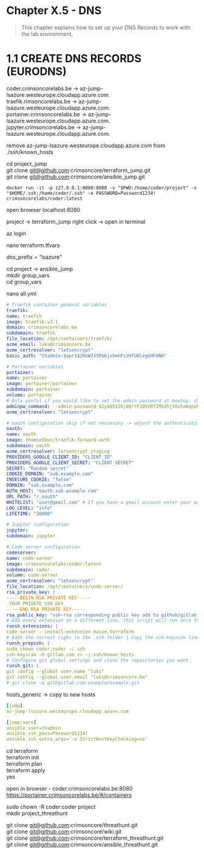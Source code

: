 # Chapter X.5 - DNS

>This chapter explains how to set up your DNS Records to work with the lab environment,

1.1 CREATE DNS RECORDS (EURODNS)
====
coder.crimsoncorelabs.be -> az-jump-lsazure.westeurope.cloudapp.azure.com.  
traefik.rimsoncorelabs.be -> az-jump-lsazure.westeurope.cloudapp.azure.com.  
portainer.crimsoncorelabs.be -> az-jump-lsazure.westeurope.cloudapp.azure.com.  
jupyter.crimsoncorelabs.be -> az-jump-lsazure.westeurope.cloudapp.azure.com.  

remove az-jump-lsazure.westeurope.cloudapp.azure.com from ./ssh/known_hosts

cd project_jump  
git clone git@github.com:crimsoncore/terraform_jump.git  
git clone git@github.com:crimsoncore/ansible_jump.git  

```code
docker run -it -p 127.0.0.1:8080:8080 -v "$PWD:/home/coder/project" -v "$HOME/.ssh:/home/coder/.ssh" -e PASSWORD=Password1234! crimsoncorelabs/coder:latest
```

open browser localhost:8080

project -> terraform_jump
right click -> open in terminal

az login

nano terraform.tfvars


dns_prefix = “lsazure"

cd project -> ansible_jump  
mkdir group_vars  
cd group_vars  

nano all.yml

```yml
# Traefik container general variables
traefik:
name: traefik
image: traefik:v2.1
domain: crimsoncorelabs.be
subdomain: traefik
file_location: /opt/containers/traefik/
acme_email: luks@crimsoncore.be
acme_certresolver: "letsencrypt"
basic_auth: "thadmin:$apr1$2RnW3J50$bjzbmnFizHfUNlegGHFAN0"

# Portainer variables
portainer:
name: portainer
image: portainer/portainer
subdomain: portainer
volume: portainer
# Only useful if you would like to set the admin password at bootup, check portainer documentation
adminpw_command: --admin-password $2y$05$1Kj0QrYF1QVGRf2MSdhjYOvhaWqoxN17YvULcNqrECMgiUOe5IwyC
acme_certresolver: "letsencrypt"

# oauth configuration skip if not neccesary -> adjust the authentication in code-server and traefik role to basic-auth from forward-auth
oauth:
name: oauth
image: thomseddon/traefik-forward-auth
subdomain: oauth
acme_certresolver: letsencrypt-staging
PROVIDERS_GOOGLE_CLIENT_ID: "CLIENT_ID"
PROVIDERS_GOOGLE_CLIENT_SECRET: "CLIENT_SECRET"
SECRET: "Random secret"
COOKIE_DOMAIN: "sub.example.com"
INSECURE_COOKIE: "false"
DOMAIN: "sub.example.com"
AUTH_HOST: "oauth.sub.example.com"
URL_PATH: "/_oauth"
WHITELIST: "user@gmail.com" # If you have a gmail account enter your account, else all gmail users have access
LOG_LEVEL: "info"
LIFETIME: "36000"

# Jupyter configuration
jupyter:
subdomain: jupyter

# Code server configuration
codeserver:
name: code-server
image: crimsoncorelabs/coder:latest
subdomain: coder
volume: code-server
acme_certresolver: "letsencrypt"
file_location: /opt/containers/code-server/
rsa_private_key: |
-----BEGIN RSA PRIVATE KEY-----
_YOUR PRIVATE SSH KEY_
-----END RSA PRIVATE KEY-----  
rsa_public_key: "ssh-rsa corresponding public key add to github/gitlab authorized keys"
# Add every extension on a different line, this script will run once the container is started
runsh_extensions: |
code-server --install-extension mauve.terraform
# Adds the correct righs to the .ssh folder | Copy the ssh-keyscan line for every git provider you use (eliminates prompting)
runsh_prepssh: |
sudo chown coder:coder ~/.ssh
ssh-keyscan -H gitlab.com >> ~/.ssh/known_hosts
# Configure git global settings and clone the repositories you want.
runsh_git: |
git config --global user.name "luks"
git config --global user.email "luks@crimsoncore.be"
# git clone -q git@gitlab.com:example/example.git
```

hosts_generic -> copy to new hosts

```yml
[jump]
az-jump-lsazure.westeurope.cloudapp.azure.com

[jump:vars]
ansible_user=thadmin
ansible_ssh_pass=Password1234!
ansible_ssh_extra_args='-o StrictHostKeyChecking=no’
```

cd terraform  
terraform init  
terraform plan  
terraform apply  
yes

open in browser - coder.crimsoncorelabs.be:8080
https://portainer.crimsoncorelabs.be/#/containers

sudo chown -R coder:coder project  
mkdir project_threathunt

git clone git@github.com:crimsoncore/threathunt.git  
git clone git@github.com:crimsoncore/wiki.git  
git clone git@github.com:crimsoncore/terraform_threathunt.git  
git clone git@github.com:crimsoncore/ansible_threathunt.git  